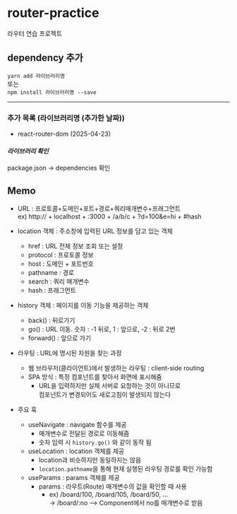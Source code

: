 # router-practice
 라우터 연습 프로젝트

## dependency 추가
`yarn add 라이브러리명`  
또는  
`npm install 라이브러리명 --save`

---

### 추가 목록 (라이브러리명 (추가한 날짜))
- react-router-dom (2025-04-23)

#### *라이브러리 확인*
package.json -> dependencies 확인  

## Memo
- URL : 프로토콜+도메인+포트+경로+쿼리매개변수+프래그먼트  
    ex) http:// + localhost + :3000 + /a/b/c + ?d=100&e=hi + #hash
- location 객체 : 주소창에 입력된 URL 정보를 담고 있는 객체  
    - href : URL 전체 정보 조회 또는 설정
    - protocol : 프로토콜 정보
    - host : 도메인 + 포트번호
    - pathname : 경로
    - search : 쿼리 매개변수
    - hash : 프래그먼트

- history 객체 : 페이지를 이동 기능을 제공하는 객체
    - back() : 뒤로가기
    - go() : URL 이동. 숫자 : -1 뒤로, 1 : 앞으로, -2 : 뒤로 2번
    - forward() : 앞으로 가기

- 라우팅 : URL에 명시된 자원을 찾는 과정
    - 웹 브라우저(클라이언트)에서 발생하는 라우팅 : client-side routing
    - SPA 방식 : 특정 컴포넌트를 찾아서 화면에 표시해줌
        - URL을 입력하지만 실제 서버로 요청하는 것이 아니므로  
            컴포넌트가 변경되어도 새로고침이 발생되지 않는다

- 주요 훅
    - useNavigate : navigate 함수를 제공
        - 매개변수로 전달된 경로로 이동해줌
        - 숫자 입력 시 `history.go()` 와 같이 동작 됨
    - useLocation : location 객체를 제공
        - location과 비슷하지만 동일하지는 않음
        - `location.pathname`을 통해 현재 실행된 라우팅 경로를 확인 가능함
    - useParams : params 객체를 제공
        - params : 라우트(Route) 매개변수의 값을 확인할 때 사용
            - ex) /board/100, /board/105, /board/50, ...  
             -> /board/:no --> Component에서 no를 매개변수로 받음